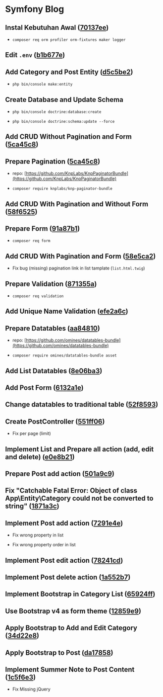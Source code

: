 # Symfony Blog

## Instal Kebutuhan Awal ([70137ee](https://github.com/ad3n/SymfonyBlog/commit/70137ee65c9d3fae4e524e9242d7019df9a3934a))

- `composer req orm profiler orm-fixtures maker logger`

## Edit `.env` ([b1b677e](https://github.com/ad3n/SymfonyBlog/commit/b1b677eec9d764857b5c8da35014862c4f5e29c6))

## Add Category and Post Entity ([d5c5be2](https://github.com/ad3n/SymfonyBlog/commit/d5c5be275153a2769cd80f6d15b5107ed5026cc4))

- `php bin/console make:entity`

## Create Database and Update Schema

- `php bin/console doctrine:database:create`

- `php bin/console doctrine:schema:update --force`

## Add CRUD Without Pagination and Form ([5ca45c8](https://github.com/ad3n/SymfonyBlog/commit/5ca45c8e16e23d64901fcd0d1d861efac62cad5a))

## Prepare Pagination ([5ca45c8](https://github.com/ad3n/SymfonyBlog/commit/5ca45c8e16e23d64901fcd0d1d861efac62cad5a))

- repo: [https://github.com/KnpLabs/KnpPaginatorBundle](https://github.com/KnpLabs/KnpPaginatorBundle)

- `composer require knplabs/knp-paginator-bundle`

## Add CRUD With Pagination and Without Form ([58f6525](https://github.com/ad3n/SymfonyBlog/commit/58f6525f9020229f607c112d78c49c455d0d5271))

## Prepare Form ([91a87b1](https://github.com/ad3n/SymfonyBlog/commit/91a87b1ba66793fe6c4032fc011c9f28994e5047))

- `composer req form`

## Add CRUD With Pagination and Form ([58e5ca2](https://github.com/ad3n/SymfonyBlog/commit/58e5ca21fd44c6dfee57b4b06e7bc5d8008204e9))

- Fix bug (missing) pagination link in list tamplate (`list.html.twig`)

## Prepare Validation ([871355a](https://github.com/ad3n/SymfonyBlog/commit/871355a5e142ddcf2db6f7f5c9bca61cce54dcbc))

- `composer req validation`

## Add Unique Name Validation ([efe2a6c](https://github.com/ad3n/SymfonyBlog/commit/efe2a6c7a9e4680c19d78ac35fb198b293ce1858))

## Prepare Datatables ([aa84810](https://github.com/ad3n/SymfonyBlog/commit/aa84810e9fd9fd5f29ee4493deba0cee8f4eaa9c))

- repo: [https://github.com/omines/datatables-bundle](https://github.com/omines/datatables-bundle)

- `composer require omines/datatables-bundle asset`

## Add List Datatables ([8e06ba3](https://github.com/ad3n/SymfonyBlog/commit/8e06ba335034fe91981104e89728a5471472e78b))

## Add Post Form ([6132a1e](https://github.com/ad3n/SymfonyBlog/commit/6132a1e8f62a50d51e542f67b5843d4f62d58844))

## Change datatables to traditional table ([52f8593](https://github.com/ad3n/SymfonyBlog/commit/52f8593cd7e00416fe5289098f8ca942ea02aa98))

## Create PostController ([551ff06](https://github.com/ad3n/SymfonyBlog/commit/551ff06f42cc24bfb7ba38d9397e5fa2e4625f68))

- Fix per page (limit)

## Implement List and Prepare all action (add, edit and delete) ([e0e8b21](https://github.com/ad3n/SymfonyBlog/commit/e0e8b2127bf5ec6f6e50d5f010913107354dd5b7))

## Prepare Post add action ([501a9c9](https://github.com/ad3n/SymfonyBlog/commit/501a9c93c1bb43f3ecb9998c06ade3fb9576dea4))

## Fix "Catchable Fatal Error: **Object of class App\Entity\Category could not be converted to string**" ([1871a3c](https://github.com/ad3n/SymfonyBlog/commit/1871a3c218224bfc3d9d589f69fe59c83c2142ea))

## Implement Post add action ([7291e4e](https://github.com/ad3n/SymfonyBlog/commit/7291e4e441d6800c90a901885e2b2e8c2e8e50ea))

- Fix wrong property in list

- Fix wrong property order in list

## Implement Post edit action ([78241cd](https://github.com/ad3n/SymfonyBlog/commit/78241cdae4ad02fc86027a05ad99698608465447))

## Implement Post delete action ([1a552b7](https://github.com/ad3n/SymfonyBlog/commit/1a552b7f831acf7a8eb52e3aad3c994dab07ff48))

## Implement Bootstrap in Category List ([65924ff](https://github.com/ad3n/SymfonyBlog/commit/65924ff3506f1c40ea637ef0523099564683b900))

## Use Bootstrap v4 as form theme ([12859e9](https://github.com/ad3n/SymfonyBlog/commit/12859e99a2c2077975e6539c3edd608a43a087a4))

## Apply Bootstrap to Add and Edit Category ([34d22e8](https://github.com/ad3n/SymfonyBlog/commit/34d22e8e999ff4249e98df3a0377a56e1eb9d4aa))

## Apply Bootstrap to Post ([da17858](https://github.com/ad3n/SymfonyBlog/commit/da17858666a9fe9ff8d1569170eb326bdfb92a0e))

## Implement Summer Note to Post Content ([1c5f6e3](https://github.com/ad3n/SymfonyBlog/commit/1c5f6e3fa245740da2491c8dedf094f92584d1b8))

- Fix Missing jQuery
